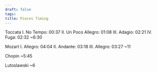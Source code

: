 ```yaml
---
draft: false
tags:
title: Pieces Timing
---
```

Toccata
I. No Tempo: 00:37
II. Un Poco Allegro: 01:08
III. Adagio: 02:21
IV. Fuga: 02:32
~6:30

Mozart
I. Allegro: 04:04
II. Andante: 03:18
III. Allegro: 03:27
~11

Chopin
~5:45

Lutoslawski
~6
